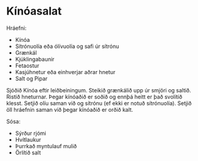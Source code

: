 # Kínóasalat

Hráefni:
* Kínóa
* Sítrónuolía eða ólívuolía og safi úr sítrónu
* Grænkál
* Kjúklingabaunir
* Fetaostur
* Kasjúhnetur eða einhverjar aðrar hnetur
* Salt og Pipar

Sjóðið Kínóa eftir leiðbeiningum. Steikið grænkálið upp úr smjöri og saltið. Ristið hneturnar. Þegar kínóaðið er soðið og ennþá heitt er það svolítið klesst. Setjið olíu saman við og sítrónu (ef ekki er notuð sítrónuolía). Setjið öll hráefnin saman við þegar kínóaðið er orðið kalt. 

Sósa:
* Sýrður rjómi
* Hvítlaukur
* Þurrkað myntulauf mulið 
* Örlítið salt
